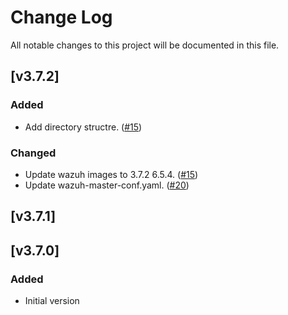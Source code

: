 # Change Log

All notable changes to this project will be documented in this file.

## [v3.7.2]

### Added

- Add directory structre. ([#15](https://github.com/wazuh/wazuh-kubernetes/pull/15))

### Changed

- Update wazuh images to 3.7.2 6.5.4. ([#15](https://github.com/wazuh/wazuh-kubernetes/pull/15))
- Update wazuh-master-conf.yaml. ([#20](https://github.com/wazuh/wazuh-kubernetes/pull/20))

## [v3.7.1]

## [v3.7.0]

### Added

- Initial version
